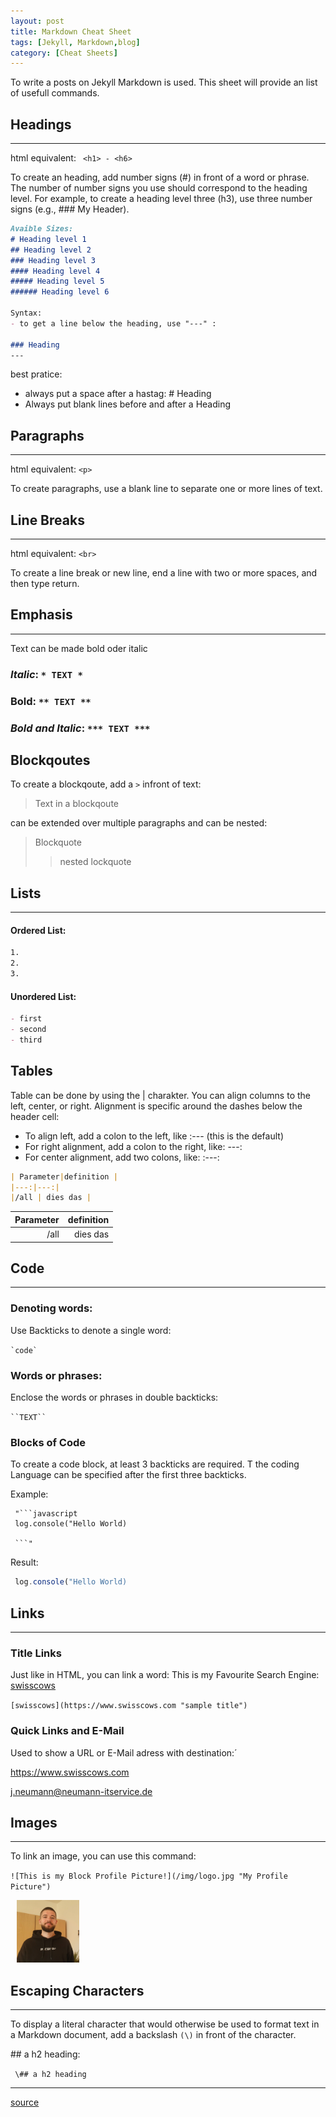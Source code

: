 ```yaml
---
layout: post
title: Markdown Cheat Sheet
tags: [Jekyll, Markdown,blog]
category: [Cheat Sheets]
---
```


To write a posts on Jekyll Markdown is used. This sheet will provide an list of usefull commands.

## Headings
---

html equivalent: ``` <h1> - <h6>```

To create an heading, add number signs (#) in front of a word or phrase. The number of number signs you use should correspond to the heading level. For example, to create a heading level three (h3), use three number signs (e.g., ### My Header).


```markdown
Avaible Sizes:
# Heading level 1
## Heading level 2
### Heading level 3
#### Heading level 4
##### Heading level 5
###### Heading level 6

Syntax:
- to get a line below the heading, use "---" :

### Heading
---
```

best pratice:
- always put a space after a hastag: # Heading
- Always put blank lines before and after a Heading

## Paragraphs
---

html equivalent:
``` <p> ```

To create paragraphs, use a blank line to separate one or more lines of text.

## Line Breaks
---

html equivalent:
``` <br> ```

To create a line break or new line, end a line with two or more spaces, and then type return.

## Emphasis

---
Text can be made bold oder italic

### *Italic*: `* TEXT *`

### **Bold**: `** TEXT **`

### ***Bold and Italic***: `*** TEXT ***`

## Blockqoutes

To create a blockqoute, add a `>` infront of text:
> Text in a blockqoute

can be extended over multiple paragraphs and can be nested:
> Blockquote
>> nested lockquote

## Lists
---

#### Ordered List:

```Markdown
1.
2.
3.
```
#### Unordered List:

```Markdown
- first 
- second
- third
```
## Tables

Table can be done by using the | charakter. You can align columns to the left, center, or right. Alignment is specific around the dashes below the header cell:
- To align left, add a colon to the left, like :--- (this is the default)
- For right alignment, add a colon to the right, like: ---:
- For center alignment, add two colons, like: :---:

```Markdown
| Parameter|definition |
|---:|---:|
|/all | dies das |
```

| Parameter|definition |
|---:|---:|
|/all | dies das |

## Code
---
### Denoting words:

Use Backticks to denote a single word:

`` `code` ``

### Words or phrases:

Enclose the words or phrases in double backticks:

``` ``TEXT`` ``` 

### Blocks of Code

To create a code block, at least 3 backticks are required. T
the coding Language can be specified after the first three backticks.

Example:
```
 "```javascript
 log.console("Hello World)
 
 ```"
 ```
 
 Result:

 ```javascript
  log.console("Hello World)
  ```


## Links
---

### Title Links
Just like in HTML, you can link a word: 
This is my Favourite Search Engine: [swisscows](https://www.swisscows.com "sample title")

`` [swisscows](https://www.swisscows.com "sample title") ``

### Quick Links and E-Mail

Used to show a URL or E-Mail adress with destination:´

<https://www.swisscows.com>

<j.neumann@neumann-itservice.de>


## Images
---

To link an image, you can use this command:

``![This is my Block Profile Picture!](/img/logo.jpg "My Profile Picture") ``

<img src="/img/logo.jpg" width="100" height="100" style="position: relative; left: 10px;">

## Escaping Characters
---
To display a literal character that would otherwise be used to format text in a Markdown document, add a backslash `(\)` in front of the character.

\## a h2 heading:

`` \## a h2 heading``

---
[source](https://www.markdownguide.org/basic-syntax#emphasis)


